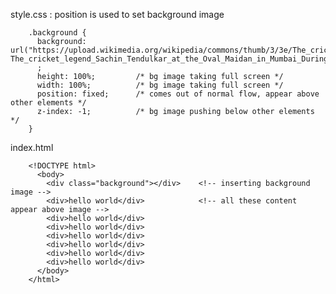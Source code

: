 style.css : position is used to set background image

        .background {
          background: url("https://upload.wikimedia.org/wikipedia/commons/thumb/3/3e/The_cricket_legend_Sachin_Tendulkar_at_the_Oval_Maidan_in_Mumbai_During_the_Duke_and_Duchess_of_Cambridge_Visit%2826271019082%29.jpg/260px-The_cricket_legend_Sachin_Tendulkar_at_the_Oval_Maidan_in_Mumbai_During_the_Duke_and_Duchess_of_Cambridge_Visit%2826271019082%29.jpg")
          ;
          height: 100%;         /* bg image taking full screen */ 
          width: 100%;          /* bg image taking full screen */
          position: fixed;      /* comes out of normal flow, appear above other elements */
          z-index: -1;          /* bg image pushing below other elements */
        }


index.html

        <!DOCTYPE html>
          <body>
            <div class="background"></div>    <!-- inserting background image -->
            <div>hello world</div>            <!-- all these content appear above image -->
            <div>hello world</div>
            <div>hello world</div>
            <div>hello world</div>
            <div>hello world</div>
            <div>hello world</div>
            <div>hello world</div>
          </body>
        </html>
